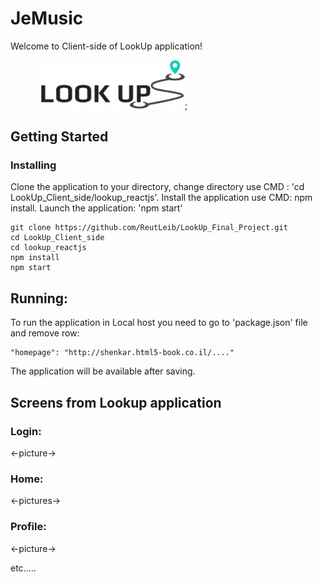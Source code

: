 # JeMusic

Welcome to Client-side of LookUp application! <br>
<p>
  <img src="readMe/LookUpLogo.png" alt="Home page" style="padding-left: 49px" width="230"/>;
</p>

## Getting Started
### Installing

Clone the application to your directory, 
change directory use CMD : 'cd LookUp_Client_side/lookup_reactjs'.
Install the application use CMD: npm install.
Launch the application: 'npm start'

```
git clone https://github.com/ReutLeib/LookUp_Final_Project.git
cd LookUp_Client_side
cd lookup_reactjs
npm install
npm start
```

## Running:

To run the application in Local host you need to go to 'package.json' file 
and remove row:
```
"homepage": "http://shenkar.html5-book.co.il/...."
```
The application will be available after saving. 

## Screens from Lookup application
### Login:
<-picture->
### Home:
<-pictures->
### Profile:
<-picture->

etc.....
